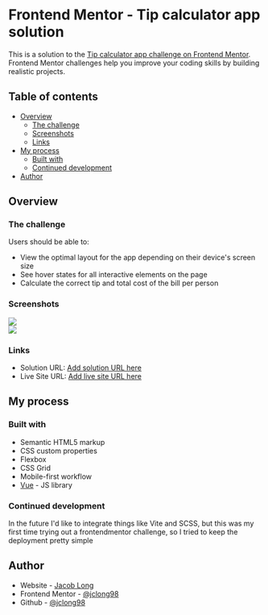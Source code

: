 # Frontend Mentor - Tip calculator app solution

This is a solution to the [Tip calculator app challenge on Frontend Mentor](https://www.frontendmentor.io/challenges/tip-calculator-app-ugJNGbJUX). Frontend Mentor challenges help you improve your coding skills by building realistic projects.

## Table of contents

- [Overview](#overview)
  - [The challenge](#the-challenge)
  - [Screenshots](#screenshots)
  - [Links](#links)
- [My process](#my-process)
  - [Built with](#built-with)
  - [Continued development](#continued-development)
- [Author](#author)

## Overview

### The challenge

Users should be able to:

- View the optimal layout for the app depending on their device's screen size
- See hover states for all interactive elements on the page
- Calculate the correct tip and total cost of the bill per person

### Screenshots

![](https://i.imgur.com/xwDWXZh.png)  
![](https://i.imgur.com/LnS1DWz.png)

### Links

- Solution URL: [Add solution URL here](https://your-solution-url.com)
- Live Site URL: [Add live site URL here](https://your-live-site-url.com)

## My process

### Built with

- Semantic HTML5 markup
- CSS custom properties
- Flexbox
- CSS Grid
- Mobile-first workflow
- [Vue](https://vuejs.org/) - JS library

### Continued development

In the future I'd like to integrate things like Vite and SCSS, but this was my first time trying out a frontendmentor challenge, so I tried to keep the deployment pretty simple

## Author

- Website - [Jacob Long](https://jacoblong.dev)
- Frontend Mentor - [@jclong98](https://www.frontendmentor.io/profile/Jclong98)
- Github - [@jclong98](https://github.com/jclong98)
